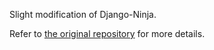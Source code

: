 Slight modification of Django-Ninja.

Refer to [the original repository](https://github.com/vitalik/django-ninja) for more details.
